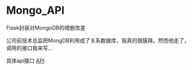 # Mongo_API
Flask封装对MongoDB的增删改差

公司前技术总监把MongDB利用成了关系数据库，我真的很膜拜。然而他走了，调用的接口我来写...

具体api接口
[API](demo_api.pdf)